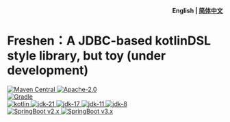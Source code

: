 <h4 align="right"><strong>English</strong> | <a href="./README_ZH.md">简体中文</a></h4>

# Freshen：A JDBC-based kotlinDSL style library, but toy (under development)

<p>
    <a target="_blank" href="https://search.maven.org/search?q=freshen">
        <img src="https://img.shields.io/badge/Maven%20Central-v0.1.0-blue" alt="Maven Central" />
    </a>
    <a target="_blank" href="https://www.apache.org/licenses/LICENSE-2.0">
		<img src="https://img.shields.io/badge/License-Apache2.0-blue" alt="Apache-2.0" />
	</a>
    <br/>
    <a target="_blank" href="https://gradle.org/releases/">
		<img src="https://img.shields.io/badge/Gradle-8.5-%235a966c?logo=java" alt="Gradle" />
	</a>
    <br/>
    <a target="_blank" href="https://kotlinlang.org/">
		<img src="https://img.shields.io/badge/Kotlin-1.9.24-%237f52ff" alt="kotlin" />
	</a>
    <a target="_blank" href="https://www.oracle.com/cn/java/technologies/downloads/#java21">
		<img src="https://img.shields.io/badge/JDK-21-%23c74634?logo=java" alt="jdk-21" />
	</a>
    <a target="_blank" href="https://www.oracle.com/java/technologies/downloads/#java11">
		<img src="https://img.shields.io/badge/JDK-17-%23c74634?logo=java" alt="jdk-17" />
	</a>
    <a target="_blank" href="https://www.oracle.com/java/technologies/downloads/#java11">
		<img src="https://img.shields.io/badge/JDK-11-%23c14d3d" alt="jdk-11" />
	</a>
    <a target="_blank" href="https://www.oracle.com/java/technologies/downloads/#java8">
		<img src="https://img.shields.io/badge/JDK-8-%23c74634?logo=java" alt="jdk-8" />
	</a>
    <br/>
    <a target="_blank" href='https://spring.io/projects/spring-boot#learn'>
		<img src='https://img.shields.io/badge/SpringBoot-v2.x-%236cb52d' alt='SpringBoot v2.x'/>
	</a>
    <a target="_blank" href='https://spring.io/projects/spring-boot#learn'>
		<img src="https://img.shields.io/badge/SpringBoot-v3.x-%236cb52d" alt="SpringBoot v3.x"/>
	</a>
</p>

